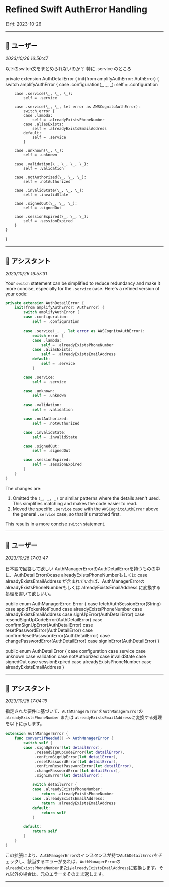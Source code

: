 # Refined Swift AuthError Handling

日付: 2023-10-26

---

## 👤 ユーザー
*2023/10/26 16:56:47*

以下のswitch文をまとめられないのか？
特に .service のところ

private extension AuthDetailError {
    init(from amplifyAuthError: AuthError) {
        switch amplifyAuthError {
        case .configuration(\_, \_, \_):
            self = .configuration

        case .service(\_, \_, \_):
            self = .service

        case .service(\_, \_, let error as AWSCognitoAuthError):
            switch error {
            case .lambda:
                self = .alreadyExistsPhoneNumber
            case .aliasExists:
                self = .alreadyExistsEmailAddress
            default:
                self = .service
            }

        case .unknown(\_, \_):
            self = .unknown

        case .validation(\_, \_, \_, \_):
            self = .validation

        case .notAuthorized(\_, \_, \_):
            self = .notAuthorized

        case .invalidState(\_, \_, \_):
            self = .invalidState

        case .signedOut(\_, \_, \_):
            self = .signedOut

        case .sessionExpired(\_, \_, \_):
            self = .sessionExpired
        }
    }
}

---

## 🤖 アシスタント
*2023/10/26 16:57:31*

Your `switch` statement can be simplified to reduce redundancy and make it more concise, especially for the `.service` case. Here's a refined version of your code:

```swift
private extension AuthDetailError {
    init(from amplifyAuthError: AuthError) {
        switch amplifyAuthError {
        case .configuration:
            self = .configuration

        case .service(_, _, let error as AWSCognitoAuthError):
            switch error {
            case .lambda:
                self = .alreadyExistsPhoneNumber
            case .aliasExists:
                self = .alreadyExistsEmailAddress
            default:
                self = .service
            }

        case .service:
            self = .service

        case .unknown:
            self = .unknown

        case .validation:
            self = .validation

        case .notAuthorized:
            self = .notAuthorized

        case .invalidState:
            self = .invalidState

        case .signedOut:
            self = .signedOut

        case .sessionExpired:
            self = .sessionExpired
        }
    }
}
```

The changes are:

1. Omitted the `(_, _, _)` or similar patterns where the details aren't used. This simplifies matching and makes the code easier to read.
2. Moved the specific `.service` case with the `AWSCognitoAuthError` above the general `.service` case, so that it's matched first.

This results in a more concise `switch` statement.

---

## 👤 ユーザー
*2023/10/26 17:03:47*

日本語で回答して欲しい
AuthManagerErrorのAuthDetailErrorを持つものの中に、AuthDetailErrorのcase alreadyExistsPhoneNumberもしくは case alreadyExistsEmailAddress が含まれていれば、AuthManagerErrorのalreadyExistsPhoneNumberもしくは alreadyExistsEmailAddress に変換する処理を書いて欲しいい。

public enum AuthManagerError: Error {
    case fetchAuthSessionError(String)
    case appIdTokenNotFound
    case alreadyExistsPhoneNumber
    case alreadyExistsEmailAddress
    case signUpError(AuthDetailError)
    case resendSignUpCodeError(AuthDetailError)
    case confirmSignUpError(AuthDetailError)
    case resetPasswordError(AuthDetailError)
    case confirmResetPasswordError(AuthDetailError)
    case changePasswordError(AuthDetailError)
    case signInError(AuthDetailError)
}

public enum AuthDetailError {
    case configuration
    case service
    case unknown
    case validation
    case notAuthorized
    case invalidState
    case signedOut
    case sessionExpired
    case alreadyExistsPhoneNumber
    case alreadyExistsEmailAddress
}

---

## 🤖 アシスタント
*2023/10/26 17:04:19*

指定された要件に基づいて、`AuthManagerError`を`AuthManagerError`の`alreadyExistsPhoneNumber` または `alreadyExistsEmailAddress`に変換する処理を以下に示します。

```swift
extension AuthManagerError {
    func convertIfNeeded() -> AuthManagerError {
        switch self {
        case .signUpError(let detailError),
             .resendSignUpCodeError(let detailError),
             .confirmSignUpError(let detailError),
             .resetPasswordError(let detailError),
             .confirmResetPasswordError(let detailError),
             .changePasswordError(let detailError),
             .signInError(let detailError):

            switch detailError {
            case .alreadyExistsPhoneNumber:
                return .alreadyExistsPhoneNumber
            case .alreadyExistsEmailAddress:
                return .alreadyExistsEmailAddress
            default:
                return self
            }

        default:
            return self
        }
    }
}
```

この拡張により、`AuthManagerError`のインスタンスが持つ`AuthDetailError`をチェックし、該当するエラーがあれば、`AuthManagerError`の`alreadyExistsPhoneNumber`または`alreadyExistsEmailAddress`に変換します。それ以外の場合は、元のエラーをそのまま返します。

---
